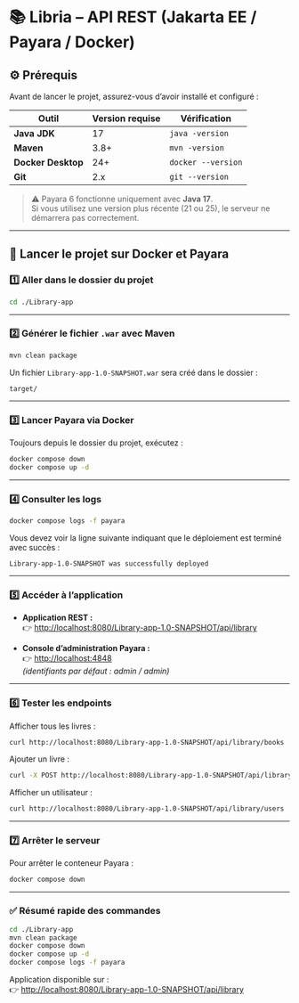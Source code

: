 # 📚 Libria – API REST (Jakarta EE / Payara / Docker)

## ⚙️ Prérequis

Avant de lancer le projet, assurez-vous d’avoir installé et configuré :

| Outil | Version requise | Vérification |
|-------|------------------|--------------|
| **Java JDK** | 17 | `java -version` |
| **Maven** | 3.8+ | `mvn -version` |
| **Docker Desktop** | 24+ | `docker --version` |
| **Git** | 2.x | `git --version` |

> ⚠️ Payara 6 fonctionne uniquement avec **Java 17**.  
> Si vous utilisez une version plus récente (21 ou 25), le serveur ne démarrera pas correctement.

---

## 🚀 Lancer le projet sur Docker et Payara

### 1️⃣ Aller dans le dossier du projet

```bash
cd ./Library-app
```

---

### 2️⃣ Générer le fichier `.war` avec Maven

```bash
mvn clean package
```

Un fichier `Library-app-1.0-SNAPSHOT.war` sera créé dans le dossier :

```
target/
```

---

### 3️⃣ Lancer Payara via Docker

Toujours depuis le dossier du projet, exécutez :

```bash
docker compose down
docker compose up -d
```

---

### 4️⃣ Consulter les logs

```bash
docker compose logs -f payara
```

Vous devez voir la ligne suivante indiquant que le déploiement est terminé avec succès :

```
Library-app-1.0-SNAPSHOT was successfully deployed
```

---

### 5️⃣ Accéder à l’application

- **Application REST :**  
  👉 [http://localhost:8080/Library-app-1.0-SNAPSHOT/api/library](http://localhost:8080/Library-app-1.0-SNAPSHOT/api/library)

- **Console d’administration Payara :**  
  👉 [http://localhost:4848](http://localhost:4848)  
  *(identifiants par défaut : admin / admin)*

---

### 6️⃣ Tester les endpoints

Afficher tous les livres :
```bash
curl http://localhost:8080/Library-app-1.0-SNAPSHOT/api/library/books
```

Ajouter un livre :
```bash
curl -X POST http://localhost:8080/Library-app-1.0-SNAPSHOT/api/library/books   -H "Content-Type: application/json"   -d '{"isbn":"ISBN-001","title":"Clean Code","genre":"Informatique"}'
```

Afficher un utilisateur :
```bash
curl http://localhost:8080/Library-app-1.0-SNAPSHOT/api/library/users
```

---

### 7️⃣ Arrêter le serveur

Pour arrêter le conteneur Payara :
```bash
docker compose down
```

---

### ✅ Résumé rapide des commandes

```bash
cd ./Library-app
mvn clean package
docker compose down
docker compose up -d
docker compose logs -f payara
```

Application disponible sur :  
👉 [http://localhost:8080/Library-app-1.0-SNAPSHOT/api/library](http://localhost:8080/Library-app-1.0-SNAPSHOT/api/library)
